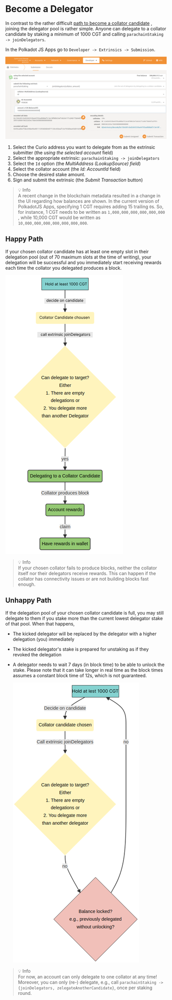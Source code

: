 # Become a Delegator

In contrast to the rather difficult [path to become a collator candidate](../BecomeACollator/Overview.md) , joining the delegator pool is rather simple. Anyone can delegate to a collator candidate by staking a minimum of 1000 CGT and calling `parachainStaking -> joinDelegators`.

In the Polkadot JS Apps go to `Developer -> Extrinsics -> Submission`.

![joinDelegators](BecomeADelegator/joinDelegators.png)

1. Select the Curio address you want to delegate from as the extrinsic submitter (the *using the selected account* field)
2. Select the appropriate extrinsic: `parachainStaking -> joinDelegators`
3. Select the `Id` option (the *MultiAddress (LookupSource) field*)
4. Select the collator account (the *Id: AccountId* field)
5. Choose the desired stake amount.
6. Sign and submit the extrinsic (the *Submit Transaction* button)

> 💡 Info\
A recent change in the blockchain metadata resulted in a change in the UI regarding how balances are shown. In the current version of PolkadotJS Apps, specifying 1 CGT requires adding 15 trailing `0`s. So, for instance, 1 CGT needs to be written as `1,000,000,000,000,000,000` , while 10,000 CGT would be written as `10,000,000,000,000,000,000,000`.

## **Happy Path**

If your chosen collator candidate has at least one empty slot in their delegation pool (out of 70 maximum slots at the time of writing), your delegation will be successful and you immediately start receiving rewards each time the collator you delegated produces a block.

![happy](BecomeADelegator/happy.png)


>💡 Info\
If your chosen collator fails to produce blocks, neither the collator itself nor their delegators receive rewards. This can happen if the collator has connectivity issues or are not building blocks fast enough.

## **Unhappy Path**

If the delegation pool of your chosen collator candidate is full, you  may still delegate to them if you stake more than the current lowest delegator stake of that pool. When that happens,

- The kicked delegator will be replaced by the delegator with a higher delegation (you) immediately
- The kicked delegator's stake is prepared for unstaking as if they revoked the delegation
- A delegator needs to wait 7 days (in block time) to be able to unlock the stake. Please note that it can take longer in real time as the block times assumes a constant block time of 12s, which is not guaranteed.
    
    ![unhappy](BecomeADelegator/unhappy.png)


> 💡 Info\
For now, an account can only delegate to one collator at any time! Moreover, you can only (re-) delegate, e.g., call `parachainStaking -> {joinDelegators, zelegateAnotherCandidate}`, once per staking round.
    
    